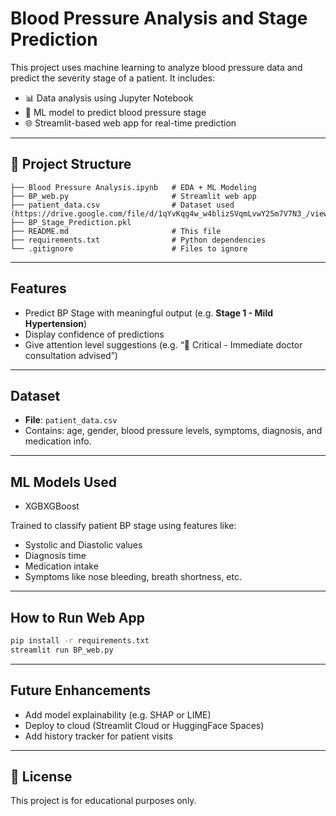 # Blood Pressure Analysis and Stage Prediction

This project uses machine learning to analyze blood pressure data and predict the severity stage of a patient. It includes:

- 📊 Data analysis using Jupyter Notebook
- 🧠 ML model to predict blood pressure stage
- 🌐 Streamlit-based web app for real-time prediction

---

## 📁 Project Structure

```
├── Blood Pressure Analysis.ipynb   # EDA + ML Modeling
├── BP_web.py                       # Streamlit web app
├── patient_data.csv                # Dataset used (https://drive.google.com/file/d/1qYvKqg4w_w4blizSVqmLvwY25m7V7N3_/view)
├── BP_Stage_Prediction.pkl         
├── README.md                       # This file
├── requirements.txt                # Python dependencies
└── .gitignore                      # Files to ignore
```

---

##  Features

- Predict BP Stage with meaningful output (e.g. **Stage 1 - Mild Hypertension**)
- Display confidence of predictions
- Give attention level suggestions (e.g. “🚨 Critical - Immediate doctor consultation advised”)

---

##  Dataset

- **File**: `patient_data.csv`
- Contains: age, gender, blood pressure levels, symptoms, diagnosis, and medication info.

---

##  ML Models Used

- XGBXGBoost

Trained to classify patient BP stage using features like:
- Systolic and Diastolic values
- Diagnosis time
- Medication intake
- Symptoms like nose bleeding, breath shortness, etc.

---

##  How to Run Web App

```bash
pip install -r requirements.txt
streamlit run BP_web.py
```

---

##  Future Enhancements

- Add model explainability (e.g. SHAP or LIME)
- Deploy to cloud (Streamlit Cloud or HuggingFace Spaces)
- Add history tracker for patient visits

---

## 📄 License

This project is for educational purposes only.
